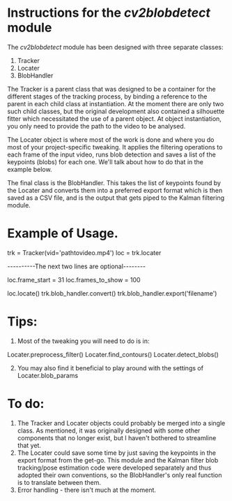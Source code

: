 # Instructions for the *cv2blobdetect* module

The *cv2blobdetect* module has been designed with three separate classes:

1. Tracker
2. Locater
3. BlobHandler

The Tracker is a parent class that was designed to be a container for the different stages of the tracking process, by binding a reference to the parent in each child class at instantiation. At the moment there are only two such child classes, but the original development also contained a silhouette fitter which necessitated the use of a parent object. At object instantiation, you only need to provide the path to the video to be analysed.

The Locater object is where most of the work is done and where you do most of your project-specific tweaking. It applies the filtering operations to each frame of the input video, runs blob detection and saves a list of the keypoints (blobs) for each one. We'll talk about how to do that in the example below.

The final class is the BlobHandler. This takes the list of keypoints found by the Locater and converts them into a preferred export format which is then saved as a CSV file, and is the output that gets piped to the Kalman filtering module.

# Example of Usage.

trk = Tracker(vid='pathtovideo.mp4')
loc = trk.locater

----------The next two lines are optional--------

loc.frame_start = 31
loc.frames_to_show = 100

loc.locate()
trk.blob_handler.convert()
trk.blob_handler.export('filename')

# Tips:

1. Most of the tweaking you will need to do is in:

Locater.preprocess_filter()
Locater.find_contours()
Locater.detect_blobs()

2. You may also find it beneficial to play around with the settings of Locater.blob_params

# To do:

1. The Tracker and Locater objects could probably be merged into a single class. As mentioned, it was originally designed with some other components that no longer exist, but I haven't bothered to streamline that yet.
1. The Locater could save some time by just saving the keypoints in the export format from the get-go. This module and the Kalman filter blob tracking/pose estimation code were developed separately and thus adopted their own conventions, so the BlobHandler's only real function is to translate between them.
1. Error handling - there isn't much at the moment.